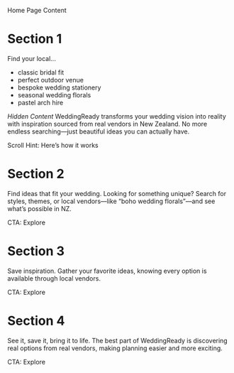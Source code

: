 Home Page Content

# Section 1

Find your local...

- classic bridal fit
- perfect outdoor venue
- bespoke wedding stationery
- seasonal wedding florals
- pastel arch hire

_Hidden Content_
WeddingReady transforms your wedding vision into reality with inspiration sourced from real vendors in New Zealand. No more endless searching—just beautiful ideas you can actually have.

Scroll Hint: Here’s how it works

# Section 2

Find ideas that fit your wedding.
Looking for something unique? Search for styles, themes, or local vendors—like “boho wedding florals”—and see what’s possible in NZ.

CTA: Explore

# Section 3

Save inspiration.
Gather your favorite ideas, knowing every option is available through local vendors.

CTA: Explore

# Section 4

See it, save it, bring it to life.
The best part of WeddingReady is discovering real options from real vendors, making planning easier and more exciting.

CTA: Explore
